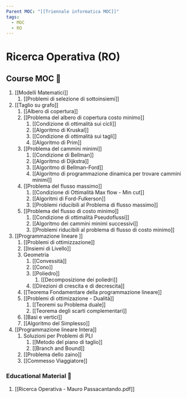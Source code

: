 ```yaml
---
Parent MOC: "[[Triennale informatica MOC]]"
tags:
  - MOC
  - RO
---
```


# Ricerca Operativa (RO)

## Course MOC  📒
1. [[Modelli Matematici]]
	1. [[Problemi di selezione di sottoinsiemi]]
2. [[Taglio su grafo]]
	1. [[Albero di copertura]]
	2. [[Problema del albero di copertura costo minimo]]
		1. [[Condizione di ottimalità sui cicli]]
		2. [[Algoritmo di Kruskal]]
		3. [[Condizione di ottimalità sui tagli]]
		4. [[Algoritmo di Prim]]
	3. [[Problema del cammini minimi]]
		1. [[Condizione di Bellman]]
		2. [[Algoritmo di Dijkstra]]
		3. [[Algoritmo di Bellman-Ford]]
		4. [[Algoritmo di programmazione dinamica per trovare cammini minimi]]
	4. [[Problema del flusso massimo]]
		1. [[Condizione di Ottimalità Max flow - Min cut]]
		2. [[Algoritmi di Ford-Fulkerson]]
		3. [[Problemi riducibili al Problema di flusso massimo]]
	5. [[Problema del flusso di costo minimo]]
		1. [[Condizione di ottimalità Pseudoflussi]]
		2. [[Algoritmo dei cammini minimi successivi]]
		3. [[Problemi riducibili al problema di flusso di costo minimo]]
3. [[Programmazione lineare ]]
	1. [[Problemi di ottimizzazione]]
	2. [[Insiemi di Livello]]
	3. Geometria
		1. [[Convessità]]
		2. [[Cono]]
		3. [[Poliedro]]
			1. [[Decomposizione dei poliedri]]
		4. [[Direzioni di crescita e di decrescita]]
	4. [[Teorema Fondamentare della programmazione lineare]]
	5. [[Problemi di ottimizazione - Dualità]]
		1. [[Teoremi su Problema duale]]
		2. [[Teorema degli scarti complementari]]
	6. [[Basi e vertici]]
	7. [[Algoritmo del Simplesso]]
1. [[Programmazione lineare Intera]]
	1. Soluzioni per Problemi di PLI
		1. [[Metodo del piano di taglio]]
		2. [[Branch and Bound]]
	3. [[Problema dello zaino]]
	4. [[Commesso Viaggiatore]]


### Educational Material 🧱
1. [[Ricerca Operativa - Mauro Passacantando.pdf]]


